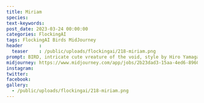 ```yaml
---
title: Miriam
species: 
text-keywords: 
post_date: 2023-03-24 00:00:00
categories: FlockingAI
tags: FlockingAI Birds MidJourney 
header      :
  teaser    : /public/uploads/flockingai/218-miriam.png
prompt: BIRD, intricate cute vreature of the void, style by Hiro Yamagata,
midjourney: https://www.midjourney.com/app/jobs/2b23dad3-15aa-4ed6-8960-e993968a9568
instagram: 
twitter: 
facebook: 
gallery: 
  - /public/uploads/flockingai/218-miriam.png
---
```


